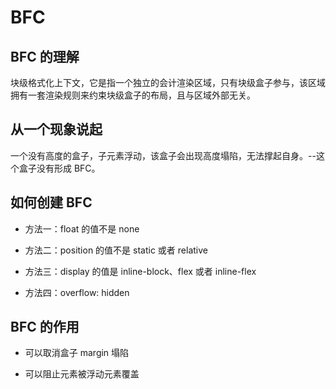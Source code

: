 # BFC

## BFC 的理解

块级格式化上下文，它是指一个独立的会计渲染区域，只有块级盒子参与，该区域拥有一套渲染规则来约束块级盒子的布局，且与区域外部无关。

## 从一个现象说起

一个没有高度的盒子，子元素浮动，该盒子会出现高度塌陷，无法撑起自身。--这个盒子没有形成 BFC。

## 如何创建 BFC

- 方法一：float 的值不是 none

- 方法二：position 的值不是 static 或者 relative

- 方法三：display 的值是 inline-block、flex 或者 inline-flex

- 方法四：overflow: hidden

## BFC 的作用

- 可以取消盒子 margin 塌陷

- 可以阻止元素被浮动元素覆盖